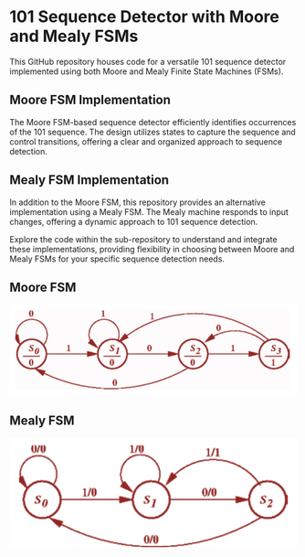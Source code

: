 # 101 Sequence Detector with Moore and Mealy FSMs

This GitHub repository houses code for a versatile 101 sequence detector implemented using both Moore and Mealy Finite State Machines (FSMs).

## Moore FSM Implementation
The Moore FSM-based sequence detector efficiently identifies occurrences of the 101 sequence. The design utilizes states to capture the sequence and control transitions, offering a clear and organized approach to sequence detection.

## Mealy FSM Implementation
In addition to the Moore FSM, this repository provides an alternative implementation using a Mealy FSM. The Mealy machine responds to input changes, offering a dynamic approach to 101 sequence detection.

Explore the code within the sub-repository to understand and integrate these implementations, providing flexibility in choosing between Moore and Mealy FSMs for your specific sequence detection needs.
## Moore FSM
![Moore FSM](https://github.com/alhusseingamal/RTL-Projects/blob/main/FSM%20-%20101%20Sequence%20Detector/moore-state-machine.png)

## Mealy FSM
![Mealy FSM](https://github.com/alhusseingamal/RTL-Projects/blob/main/FSM%20-%20101%20Sequence%20Detector/mealy-state-machine.png)
